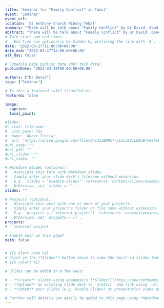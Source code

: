 ```yaml
---
title: 'Seminar for "Family Conflict" in Tamil'
event: 'Seminar'
event_url:
location: 'St Anthony Church Nibong Tebal'
summary: "There will be talk about “Family Conflict” by Dr David. Good for Ee (Engaged Encounter) couple and parents to attend."
abstract: "There will be talk about “Family Conflict” by Dr David. Good for Ee (Engaged Encounter) couple and parents to attend."
# Talk start and end times.
#   End time can optionally be hidden by prefixing the line with `#`.
date: "2022-03-27T11:00:00+08:00"
date_end: "2022-03-27T13:00:00+08:00"
all_day: false

# Schedule page publish date (NOT talk date).
publishDate: "2022-03-18T00:00:00+08:00"

authors: ["Dr David"]
tags: ["Seminar"]

# Is this a featured talk? (true/false)
featured: false

image:
  caption:
  focal_point:

#links:
#- icon: file-user
#  icon_pack: fas
#  name: 'About Tricia'
#  url: 'https://drive.google.com/file/d/113JBNMmT-pCJcs9ViLNBsB7v9z5sUWDX/view?usp=sharing'
#url_code: ""
#url_pdf: ""
#url_slides: ""
#url_video: ""

# Markdown Slides (optional).
#   Associate this talk with Markdown slides.
#   Simply enter your slide deck's filename without extension.
#   E.g. `slides = "example-slides"` references `content/slides/example-slides.md`.
#   Otherwise, set `slides = ""`.
slides: ""

# Projects (optional).
#   Associate this post with one or more of your projects.
#   Simply enter your project's folder or file name without extension.
#   E.g. `projects = ["internal-project"]` references `content/project/deep-learning/index.md`.
#   Otherwise, set `projects = []`.
projects:
# - internal-project

# Enable math on this page?
math: false


# {{% alert note %}}
# Click on the **Slides** button above to view the built-in slides feature.
# {{% /alert %}}

# Slides can be added in a few ways:

# - **Create** slides using academia's [*Slides*](https://sourcethemes.com/academic/docs/managing-content/#create-slides) feature and link using `slides` parameter in the front matter of the talk file
# - **Upload** an existing slide deck to `static/` and link using `url_slides` parameter in the front matter of the talk file
# - **Embed** your slides (e.g. Google Slides) or presentation video on this page using [shortcodes](https://sourcethemes.com/academic/docs/writing-markdown-latex/).

# Further talk details can easily be added to this page using *Markdown* and $\rm \LaTeX$ math code.
---
```

